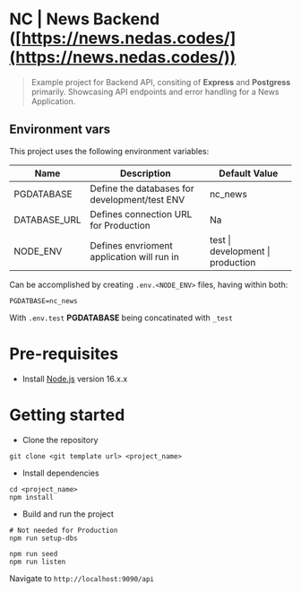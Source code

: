 # NC | News Backend ([https://news.nedas.codes/](https://news.nedas.codes/))
> Example project for Backend API, consiting of **Express** and **Postgress** primarily. Showcasing API endpoints and error handling for a News Application.

## Environment vars
This project uses the following environment variables:

| Name | Description | Default Value |
| - | - | - |
| PGDATABASE | Define the databases for development/test ENV | nc_news |
| DATABASE_URL | Defines connection URL for Production | Na |
| NODE_ENV | Defines envrioment application will run in | test \| development \| production |

Can be accomplished by creating `.env.<NODE_ENV>` files, having within both:
```
PGDATBASE=nc_news
```
With `.env.test` **PGDATABASE** being concatinated with `_test`

# Pre-requisites
- Install [Node.js](https://nodejs.org/en/) version 16.x.x


# Getting started
- Clone the repository
```
git clone <git template url> <project_name>
```
- Install dependencies
```
cd <project_name>
npm install
```
- Build and run the project
```
# Not needed for Production
npm run setup-dbs

npm run seed
npm run listen
```
  Navigate to `http://localhost:9090/api`